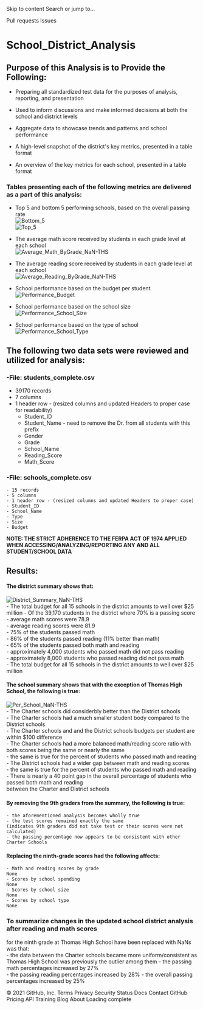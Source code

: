 Skip to content
Search or jump to…

Pull requests
Issues
# School_District_Analysis  

## Purpose of this Analysis is to Provide the Following:  

- Preparing all standardized test data for the purposes of analysis, reporting, and presentation  
- Used to inform discussions and make informed decisions at both the school and district levels
- Aggregate data to showcase trends and patterns and school performance

- A high-level snapshot of the district's key metrics, presented in a table format
- An overview of the key metrics for each school, presented in a table format

### Tables presenting each of the following metrics are delivered as a part of this analysis:  
- Top 5 and bottom 5 performing schools, based on the overall passing rate  
![Bottom_5](https://user-images.githubusercontent.com/83401820/125694809-e4430560-6a3a-498b-b836-294a997af79f.png)  
![Top_5](https://user-images.githubusercontent.com/83401820/125694816-57be5c30-83f9-44b9-96ea-75e248e43c72.png)  

- The average math score received by students in each grade level at each school  
![Average_Math_ByGrade_NaN-THS](https://user-images.githubusercontent.com/83401820/125694817-c5226b8c-9a1c-4f73-b9a1-74116629d4fd.png)  
 
- The average reading score received by students in each grade level at each school  
![Average_Reading_ByGrade_NaN-THS](https://user-images.githubusercontent.com/83401820/125694818-89170b11-0cfd-4dce-a0bd-42d64582f200.png)  

- School performance based on the budget per student  
![Performance_Budget](https://user-images.githubusercontent.com/83401820/125694813-8eca2e82-1d8d-48e2-b72c-30ea010b52c3.png)  

- School performance based on the school size  
![Performance_School_Size](https://user-images.githubusercontent.com/83401820/125694814-f5c484f0-104d-424e-a9c5-532327e7fd9e.png)  

- School performance based on the type of school  
![Performance_School_Type](https://user-images.githubusercontent.com/83401820/125694815-b905c953-fafc-4de1-91ee-0c15a8a49eab.png)  
  


## The following two data sets were reviewed and utilized for analysis:  
### -File: students_complete.csv  
- 39170 records  
- 7 columns
- 1 header row - (resized columns and updated Headers to proper case for readability)  
	- Student_ID  
	- Student_Name - need to remove the Dr. from all students with this prefix  
	- Gender  
	- Grade  
	- School_Name   
	- Reading_Score  
	- Math_Score  
### -File: schools_complete.csv     
	- 15 records  
	- 5 columns  
	- 1 header row - (resized columns and updated Headers to proper case)  
	- Student_ID  
	- School_Name  
	- Type  
	- Size  
	- Budget      

**NOTE: THE STRICT ADHERENCE TO THE FERPA ACT OF 1974 APPLIED WHEN ACCESSING/ANALYZING/REPORTING ANY AND ALL STUDENT/SCHOOL DATA**  

## Results:  

#### The district summary shows that:  
![District_Summary_NaN-THS](https://user-images.githubusercontent.com/83401820/125694810-00fee603-77bd-4cb4-ad7a-95d28dc89150.png)  
	- The total budget for all 15 schools in the district amounts to well over $25 million
	- Of the 39,170 students in the district where 70% is a passing score 
		- average math scores were 78.9  
		- average reading scores were 81.9  
		- 75% of the students passed math  
		- 86% of the students passed reading (11% better than math)  
		- 65% of the students passed both math and reading  
			- approximately 4,000 students who passed math did not pass reading   
			- approximately 8,000 students who passed reading did not pass math  
	- The total budget for all 15 schools in the district amounts to well over $25 million  
	
#### The school summary shows that with the exception of Thomas High School, the following is true:  
![Per_School_NaN-THS](https://user-images.githubusercontent.com/83401820/125694811-23f9ae1c-1694-457f-ad09-45605097594d.png)  
	- The Charter schools did considerbly better than the District schools  
	- The Charter schools had a much smaller student body compared to the District schools  
	- The Charter schools and and the District schools budgets per student are within $100 difference  
	- The Charter schools had a more balanced math/reading score ratio with both scores being the same or nearly the same  
		- the same is true for the percent of students who passed math and reading
	- The District schools had a wider gap between math and reading scores  
		- the same is true for the percent of students who passed math and reading
	- There is nearly a 40 point gap in the overall percentage of students who passed both math and reading  
	  between the Charter and District schools

#### By removing the 9th graders from the summary, the following is true: 
	- the aforementioned analysis becomes wholly true  
	- the test scores remained exactly the same  
	(indicates 9th graders did not take test or their scores were not calculated)  
	- the passing percentage now appears to be consistent with other Charter Schools

#### Replacing the ninth-grade scores had the following affects:  
	- Math and reading scores by grade  
	None
	- Scores by school spending  
	None
	- Scores by school size   
 	None
	- Scores by school type   
	None

### To summarize changes in the updated school district analysis after reading and math scores  
for the ninth grade at Thomas High School have been replaced with NaNs was that:  
	- the data between the Charter schools became more uniform/consistent as Thomas High School was previously the outlier among them 
	- the passing math percentages increased by 27%  
	- the passing reading percentages increased by 28%
	- the overall passing percentages increased by 25%
	
	
© 2021 GitHub, Inc.
Terms
Privacy
Security
Status
Docs
Contact GitHub
Pricing
API
Training
Blog
About
Loading complete
